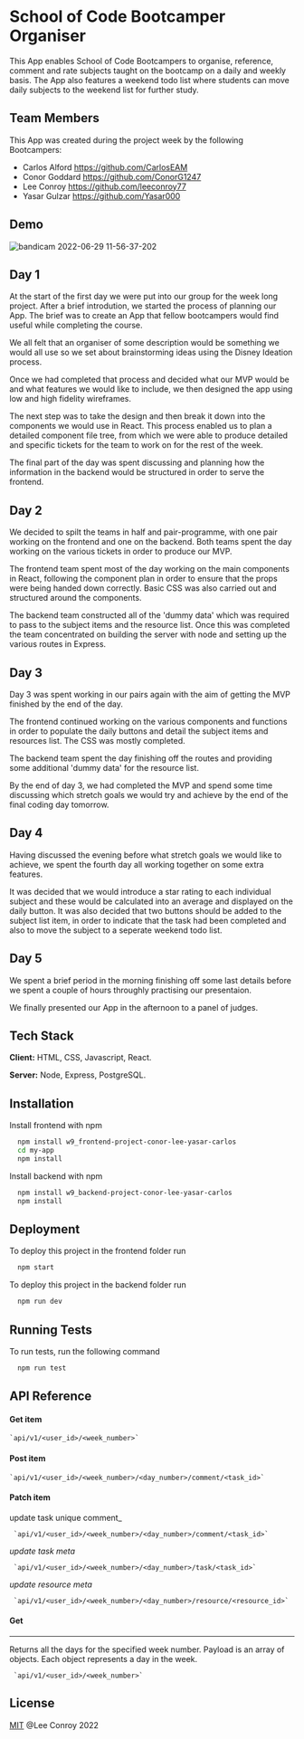 
# School of Code Bootcamper Organiser

This App enables School of Code Bootcampers to organise, reference, comment and rate subjects taught on the bootcamp on a daily and weekly basis. The App also features a weekend todo list where students can move daily subjects to the weekend list for further study.
## Team Members 

This App was created during the project week by the following Bootcampers:

- Carlos Alford  https://github.com/CarlosEAM
- Conor Goddard  https://github.com/ConorG1247
- Lee Conroy  https://github.com/leeconroy77
- Yasar Gulzar  https://github.com/Yasar000


## Demo



![bandicam 2022-06-29 11-56-37-202](https://user-images.githubusercontent.com/90255369/176423074-ae9437b8-225b-4250-a065-f0a370a462f0.gif)
## Day 1

At the start of the first day we were put into our group for the week long project. After a brief introdution, we started the process of planning our App. The brief was to create an App that fellow bootcampers would find useful while completing the course. 

We all felt that an organiser of some description would be something we would all use so we set about brainstorming ideas using the Disney Ideation process.

Once we had completed that process and decided what our MVP would be and what features we would like to include, we then designed the app using low and high fidelity wireframes. 

The next step was to take the design and then break it down into the components we would use in React. This process enabled us to plan a detailed component file tree, from which we were able to produce detailed and specific tickets for the team to work on for the rest of the week.

The final part of the day was spent discussing and planning how the information in the backend would be structured in order to serve the frontend.
## Day 2

We decided to spilt the teams in half and pair-programme, with one pair working on the frontend and one on the backend. Both teams spent the day working on the various tickets in order to produce our MVP. 

The frontend team spent most of the day working on the main components in React, following the component plan in order to ensure that the props were being handed down correctly. Basic CSS was also carried out and structured around the components.

The backend team constructed all of the 'dummy data' which was required to pass to the subject items and the resource list. Once this was completed the team concentrated on building the server with node and setting up the various routes in Express.
## Day 3

Day 3 was spent working in our pairs again with the aim of getting the MVP finished by the end of the day. 

The frontend continued working on the various components and functions in order to populate the daily buttons and detail the subject items and resources list. The CSS was mostly completed.

The backend team spent the day finishing off the routes and providing some additional 'dummy data' for the resource list. 

By the end of day 3, we had completed the MVP and spend some time discussing which stretch goals we would try and achieve by the end of the final coding day tomorrow.
## Day 4

Having discussed the evening before what stretch goals we would like to achieve, we spent the fourth day all working together on some extra features.

It was decided that we would introduce a star rating to each individual subject and these would be calculated into an average and displayed on the daily button. It was also decided that two buttons should be added to the subject list item, in order to indicate that the task had been completed and also to move the subject to a seperate weekend todo list.


## Day 5

We spent a brief period in the morning finishing off some last details before we spent a couple of hours throughly practising our presentaion.

We finally presented our App in the afternoon to a panel of judges.
## Tech Stack

**Client:** HTML, CSS, Javascript, React.

**Server:** Node, Express, PostgreSQL.


## Installation

Install frontend with npm

```bash
  npm install w9_frontend-project-conor-lee-yasar-carlos
  cd my-app
  npm install
```
    
Install backend with npm

```bash
  npm install w9_backend-project-conor-lee-yasar-carlos
  npm install
```
## Deployment


To deploy this project in the frontend folder run

```bash
  npm start
```
To deploy this project in the backend folder run

```bash
  npm run dev
```


## Running Tests

To run tests, run the following command

```bash
  npm run test
```


## API Reference


#### Get item


    `api/v1/<user_id>/<week_number>`





#### Post item

    `api/v1/<user_id>/<week_number>/<day_number>/comment/<task_id>`





#### Patch item

update task unique comment_

     `api/v1/<user_id>/<week_number>/<day_number>/comment/<task_id>`

  _update task meta_

     `api/v1/<user_id>/<week_number>/<day_number>/task/<task_id>`

  _update resource meta_

     `api/v1/<user_id>/<week_number>/<day_number>/resource/<resource_id>`


#### Get

---

Returns all the days for the specified week number.
Payload is an array of objects. Each object represents a day in the week.

     `api/v1/<user_id>/<week_number>`

## License

[MIT](https://choosealicense.com/licenses/mit/) @Lee Conroy 2022
